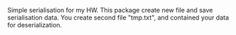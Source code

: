    Simple serialisation for my HW.
   This package create new file and save 
serialisation data. 
   You create second file "tmp.txt", and 
contained your data for deserialization.